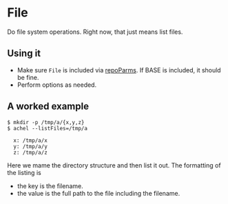 # File

Do file system operations. Right now, that just means list files.

## Using it

* Make sure `File` is included via [repoParms](https://github.com/ksandom/achel/blob/master/docs/programming/creatingARepositoryWithProfiles.md#use-repoparmdefinepackages-to-create-a-profile). If BASE is included, it should be fine.
* Perform options as needed.

## A worked example

    $ mkdir -p /tmp/a/{x,y,z}
    $ achel --listFiles=/tmp/a
    
      x: /tmp/a/x
      y: /tmp/a/y
      z: /tmp/a/z

Here we mame the directory structure and then list it out. The formatting of the listing is

 * the key is the filename.
 * the value is the full path to the file including the filename.
